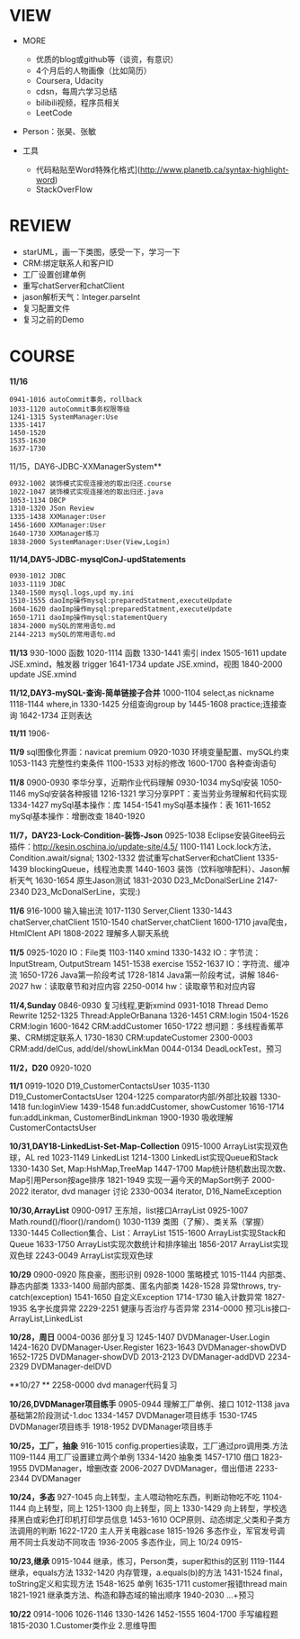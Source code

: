 # VIEW

- MORE
  - 优质的blog或github等（谈资，有意识）
  - 4个月后的人物画像（比如简历）
  - Coursera, Udacity
  - cdsn，每周六学习总结
  - bilibili视频，程序员相关
  - LeetCode

- Person：张昊、张敏
- 工具
  - 代码粘贴至Word特殊化格式](http://www.planetb.ca/syntax-highlight-word)
  - StackOverFlow

# REVIEW

- starUML，画一下类图，感受一下，学习一下
- CRM:绑定联系人和客户ID
- 工厂设置创建单例
- 重写chatServer和chatClient
- jason解析天气：Integer.parseInt
- 复习配置文件
- 复习之前的Demo

# COURSE

**11/16**

```mysql
0941-1016 autoCommit事务，rollback
1033-1120 autoCommit事务权限等级
1241-1315 SystemManager:Use
1335-1417 
1450-1520
1535-1630
1637-1730
```

11/15，DAY6-JDBC-XXManagerSystem**

```reStructuredText
0932-1002 装饰模式实现连接池的取出归还.course
1022-1047 装饰模式实现连接池的取出归还.java
1053-1134 DBCP
1310-1320 JSon Review
1335-1438 XXManager:User
1456-1600 XXManager:User
1640-1730 XXManager练习
1838-2000 SystemManager:User(View,Login)
```

**11/14,DAY5-JDBC-mysqlConJ-updStatements**

```reStructuredText
0930-1012 JDBC
1033-1119 JDBC
1340-1500 mysql.logs,upd my.ini
1510-1555 daoImp操作mysql:preparedStatment,executeUpdate
1604-1620 daoImp操作mysql:preparedStatment,executeUpdate
1650-1711 daoImp操作mysql:statementQuery
1834-2000 mySQL的常用语句.md
2144-2213 mySQL的常用语句.md
```

**11/13**
930-1000 函数
1020-1114 函数
1330-1441 索引 index
1505-1611 update JSE.xmind，触发器 trigger
1641-1734 update JSE.xmind，视图
1840-2000 update JSE.xmind

**11/12,DAY3-mySQL-查询-简单链接子合并**
1000-1104 select,as nickname
1118-1144 where,in
1330-1425 分组查询group by
1445-1608 practice;连接查询
1642-1734 正则表达

**11/11**
1906-

**11/9**
sql图像化界面：navicat premium
0920-1030 环境变量配置、mySQL约束
1053-1143 完整性约束条件
1100-1533 对标的修改
1600-1700 各种查询语句

**11/8**
0900-0930 李华分享，近期作业代码理解
0930-1034 mySql安装
1050-1146 mySql安装各种报错
1216-1321 学习分享PPT：麦当劳业务理解和代码实现
1334-1427 mySql基本操作：库
1454-1541 mySql基本操作：表
1611-1652 mySql基本操作：增删改查
1840-1920

**11/7，DAY23-Lock-Condition-装饰-Json**
0925-1038 Eclipse安装Gitee码云插件：http://kesin.oschina.io/update-site/4.5/
1100-1141 Lock.lock方法，Condition.await/signal;
1302-1332 尝试重写chatServer和chatClient
1335-1439 blockingQueue，线程池卖票
1440-1603 装饰（饮料咖啡配料）、Jason解析天气
1630-1654 原生Jason测试
1831-2030 D23_McDonalSerLine
2147-2340 D23_McDonalSerLine，实现:)

**11/6**
916-1000 输入输出流
1017-1130 Server,Client
1330-1443 chatServer,chatClient
1510-1540 chatServer,chatClient
1600-1710 java爬虫，HtmlClent API
1808-2022 理解多人聊天系统

**11/5**
0925-1020 IO：File类
1103-1140 xmind
1330-1432 IO：字节流：InputStream, OutputStream
1451-1538 exercise
1552-1637 IO：字符流、缓冲流
1650-1726 Java第一阶段考试
1728-1814 Java第一阶段考试，讲解
1846-2027 hw：读取章节和对应内容
2250-0014 hw：读取章节和对应内容

**11/4,Sunday**
0846-0930 复习线程,更新xmind
0931-1018 Thread Demo Rewrite
1252-1325 Thread:AppleOrBanana
1326-1451 CRM:login
1504-1526 CRM:login
1600-1642 CRM:addCustomer
1650-1722 想问题：多线程香蕉苹果、CRM绑定联系人
1730-1830 CRM:updateCustomer
2300-0003 CRM:add/delCus, add/del/showLinkMan
0044-0134 DeadLockTest，预习

**11/2，D20**
0920-1020 

**11/1**
0919-1020 D19_CustomerContactsUser
1035-1130 D19_CustomerContactsUser
1204-1225 comparator内部/外部比较器
1330-1418 fun:loginView
1439-1548 fun:addCustomer, showCustomer
1616-1714 fun:addLinkman, CustomerBindLinkman
1900-1930 吸收理解CustomerContactsUser

**10/31,DAY18-LinkedList-Set-Map-Collection**
0915-1000 ArrayList实现双色球，AL red
1023-1149 LinkedList
1214-1300 LinkedList实现Queue和Stack
1330-1430 Set, Map:HshMap,TreeMap
1447-1700 Map统计随机数出现次数、Map引用Person按age排序
1821-1949 实现一遍今天的MapSort例子
2000-2022 iterator, dvd manager 讨论
2330-0034 iterator, D16_NameException

**10/30,ArrayList**
0900-0917 王东旭，list接口ArrayList
0925-1007 Math.round()/floor()/random()
1030-1139 类图（了解）、类关系（掌握）
1330-1445 Collection集合、List：ArrayList
1515-1600 ArrayList实现Stack和Queue
1633-1750 ArrayList实现次数统计和排序输出
1856-2017 ArrayList实现双色球
2243-0049 ArrayList实现双色球

**10/29**
0900-0920 陈良豪，图形识别
0928-1000 策略模式
1015-1144 内部类、静态内部类
1333-1400 局部内部类、匿名内部类
1428-1528 异常throws, try-catch(exception)
1541-1650 自定义Exception
1714-1730 输入计数异常
1827-1935 名字长度异常
2229-2251 健康与否治疗与否异常
2314-0000 预习Lis接口-ArrayList,LinkedList

**10/28，周日**
0004-0036 部分复习
1245-1407 DVDManager-User.Login
1424-1620 DVDManager-User.Register
1623-1643 DVDManager-showDVD
1652-1725 DVDManager-showDVD
2013-2123 DVDManager-addDVD
2234-2329 DVDManager-delDVD

**10/27 **
2258-0000 dvd manager代码复习

**10/26,DVDManager项目练手**
0905-0944 理解工厂单例、接口
1012-1138 java基础第2阶段测试-1.doc
1334-1457 DVDManager项目练手
1530-1745 DVDManager项目练手
1918-1952 DVDManager项目练手

**10/25，工厂，抽象**
916-1015 config.properties读取，工厂通过pro调用类.方法
1109-1144 用工厂设置建立两个单例
1334-1420 抽象类
1457-1710 借口
1823-1955 DVDManager，增删改查
2006-2027 DVDManager，借出借进
2233-2344 DVDManager

**10/24，多态**
927-1045 向上转型，主人喂动物吃东西，判断动物吃不吃
1104-1144  向上转型，同上
1251-1300  向上转型，同上
1330-1429  向上转型，学校选择黑白或彩色打印机打印学员信息
1453-1610  OCP原则、动态绑定,父类和子类方法调用的判断
1622-1720  主人开关电器case
1815-1926  多态作业，军官发号调用不同士兵发动不同攻击
1936-2005  多态作业，同上
10/24
0915-

**10/23,继承**
0915-1044 继承，练习，Person类，super和this的区别
1119-1144 继承，equals方法
1332-1420 内存管理，a.equals(b)的方法
1431-1524 final，toString定义和实现方法
1548-1625 单例
1635-1711 customer报错thread main
1821-1921 继承类方法、构造和静态域的输出顺序
1940-2030 ...+预习

**10/22**
0914-1006 
1026-1146
1330-1426
1452-1555
1604-1700 手写编程题
1815-2030 1.Customer类作业 2.思维导图